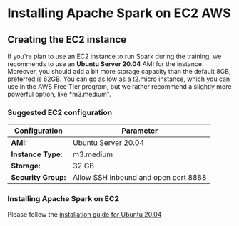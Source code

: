 # Installing Apache Spark on EC2 AWS


## Creating the EC2 instance

If you're plan to use an EC2 instance to run Spark during the training, we recommends to use an **Ubuntu Server 20.04** AMI for the instance. Moreover, you should add a bit more storage capacity than the default 8GB, preferred is 62GB. You can go as low as a t2.micro instance, which you can use in the AWS Free Tier program, but we rather recommend a slightly more powerful option, like *m3.medium".

### Suggested EC2 configuration

Configuration | Parameter
------------ | -------------
**AMI:** | Ubuntu Server 20.04 
**Instance Type:** | m3.medium
**Storage:** | 32 GB
**Security Group:** | Allow SSH inbound and open port 8888

### Installing Apache Spark on EC2

Please follow the [installation guide for Ubuntu 20.04](https://github.com/garzoand/spark-training-october-13/blob/master/preparation/install_spark_ubuntu20.md)
